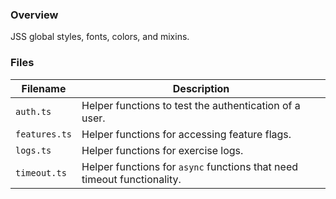 ### Overview

JSS global styles, fonts, colors, and mixins.

### Files

| Filename                 | Description                                                                |
|--------------------------|----------------------------------------------------------------------------|
| `auth.ts`                | Helper functions to test the authentication of a user.                     |
| `features.ts`            | Helper functions for accessing feature flags.                              |
| `logs.ts`                | Helper functions for exercise logs.                                        |
| `timeout.ts`             | Helper functions for `async` functions that need timeout functionality.    |
